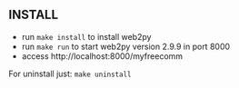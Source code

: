 ## INSTALL

* run `make install` to install web2py
* run `make run` to  start web2py version 2.9.9 in port 8000
* access http://localhost:8000/myfreecomm

For uninstall just: `make uninstall`
